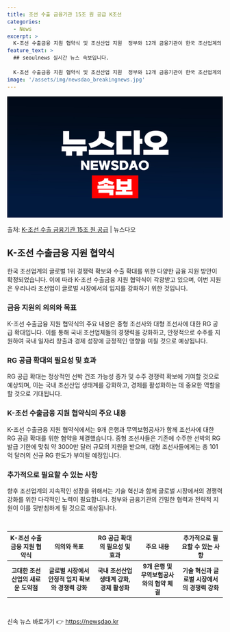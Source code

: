 ```yaml
---
title: 조선 수출 금융기관 15조 원 공급 K조선
categories:
  - News
excerpt: >
  K-조선 수출금융 지원 협약식 및 조선산업 지원  정부와 12개 금융기관이 한국 조선업계의 글로벌 1위 경쟁…
feature_text: >
  ## seoulnews 실시간 뉴스 속보입니다.

  K-조선 수출금융 지원 협약식 및 조선산업 지원  정부와 12개 금융기관이 한국 조선업계의 글로벌 1위 경쟁…
image: '/assets/img/newsdao_breakingnews.jpg'
---
```


![뉴스다오 속보](/assets/img/newsdao_breakingnews.jpg)

<p>출처: <a href="https://newsdao.kr/4271" rel="dofollow">K-조선 수출 금융기관 15조 원 공급</a> | 뉴스다오</p>

<h2 data-ke-size="size26">K-조선 수출금융 지원 협약식</h2>
<p data-ke-size="size16">한국 조선업계의 글로벌 1위 경쟁력 확보와 수출 확대를 위한 다양한 금융 지원 방안이 확정되었습니다. 이에 따라 K-조선 수출금융 지원 협약식이 각광받고 있으며, 이번 지원은 우리나라 조선업이 글로벌 시장에서의 입지를 강화하기 위한 것입니다. </p>

<h3>금융 지원의 의의와 목표</h3>
<p data-ke-size="size16">K-조선 수출금융 지원 협약식의 주요 내용은 중형 조선사와 대형 조선사에 대한 RG 공급 확대입니다. 이를 통해 국내 조선업체들의 경쟁력을 강화하고, 안정적으로 수주를 지원하여 국내 일자리 창출과 경제 성장에 긍정적인 영향을 미칠 것으로 예상됩니다. </p>

<h3>RG 공급 확대의 필요성 및 효과</h3>
<p data-ke-size="size16">RG 공급 확대는 정상적인 선박 건조 가능성 증가 및 수주 경쟁력 확보에 기여할 것으로 예상되며, 이는 국내 조선산업 생태계를 강화하고, 경제를 활성화하는 데 중요한 역할을 할 것으로 기대됩니다. </p>

<h3>K-조선 수출금융 지원 협약식의 주요 내용</h3>
<p data-ke-size="size16">K-조선 수출금융 지원 협약식에서는 9개 은행과 무역보험공사가 함께 조선사에 대한 RG 공급 확대를 위한 협약을 체결했습니다. 중형 조선사들은 기존에 수주한 선박의 RG 발급 기한에 맞춰 약 3000만 달러 규모의 지원을 받으며, 대형 조선사들에게는 총 101억 달러의 신규 RG 한도가 부여될 예정입니다. </p>

<h3>추가적으로 필요할 수 있는 사항</h3>
<p data-ke-size="size16">향후 조선업계의 지속적인 성장을 위해서는 기술 혁신과 함께 글로벌 시장에서의 경쟁력 강화를 위한 다각적인 노력이 필요합니다. 정부와 금융기관의 긴밀한 협력과 전략적 지원이 이를 뒷받침하게 될 것으로 예상됩니다. </p>

<p data-ke-size="size16">&nbsp;</p>


<table>
	<thead>
		<tr>
			<th style="text-align: center;">K-조선 수출금융 지원 협약식</th>
			<th style="text-align: center;">의의와 목표</th>
			<th style="text-align: center;">RG 공급 확대의 필요성 및 효과</th>
			<th style="text-align: center;">주요 내용</th>
			<th style="text-align: center;">추가적으로 필요할 수 있는 사항</th>
		</tr>
	</thead>
	<tbody>
		<tr>
			<td style="text-align: center; height: 17px;"><b>고대한 조선산업의 새로운 도약점</b></td>
			<td style="text-align: center; height: 17px;"><b>글로벌 시장에서 안정적 입지 확보와 경쟁력 강화</b></td>
			<td style="text-align: center; height: 17px;"><b>국내 조선산업 생태계 강화, 경제 활성화</b></td>
			<td style="text-align: center; height: 17px;"><b>9개 은행 및 무역보험공사와의 협약 체결</b></td>
			<td style="text-align: center; height: 17px;"><b>기술 혁신과 글로벌 시장에서의 경쟁력 강화</b></td>
		</tr>
	</tbody>
</table>
<p data-ke-size="size16">&nbsp;</p> 

신속 뉴스 바로가기 👉 <a href="https://newsdao.kr" rel="dofollow">https://newsdao.kr</a>


